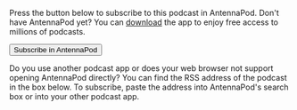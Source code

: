 Press the button below to subscribe to this podcast in AntennaPod. Don't have AntennaPod yet? You can [download](/download) the app to enjoy free access to millions of podcasts.

<!-- mdpo-disable-next-line -->
<button id="subscribeButton" class="btn btn-primary">
Subscribe in AntennaPod
<!-- mdpo-disable-next-line -->
</button>

Do you use another podcast app or does your web browser not support opening AntennaPod directly?
You can find the RSS address of the podcast in the box below.
To subscribe, paste the address into AntennaPod's search box or into your other podcast app.
